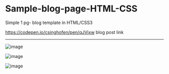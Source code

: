 # Sample-blog-page-HTML-CSS
Simple 1 pg- blog template in  HTML/CSS3

https://codepen.io/csinghofen/pen/qJVjxw blog post link

---
![image](https://user-images.githubusercontent.com/23155302/39666425-7d8ee4d6-5071-11e8-9f6e-825a8a2387ca.png)


![image](https://user-images.githubusercontent.com/23155302/39666434-a2569138-5071-11e8-93bb-d9f905d4eac4.png)

![image](https://user-images.githubusercontent.com/23155302/39666450-d049001c-5071-11e8-8ad8-bcff820c070e.png)
